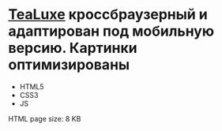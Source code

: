 #   [TeaLuxe](https://angelkrylova.github.io/TeaLuxe/) кроссбраузерный и адаптирован под мобильную версию. Картинки оптимизированы
- HTML5
- CSS3
- JS

HTML page size: 8 KB
